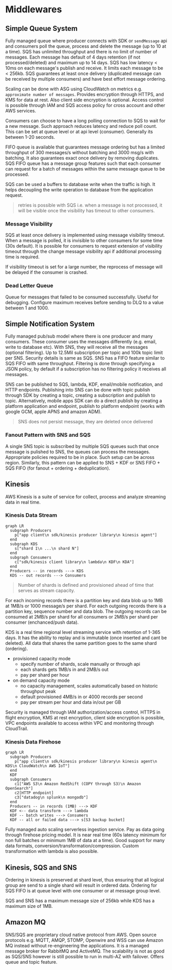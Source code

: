 # Middlewares

## Simple Queue System

Fully managed queue where producer connects with SDK or `sendMessage` api and
consumers poll the queue, process and delete the message (up to 10 at a time).
SQS has unlimited throughput and there is no limit of number of messages. Each
message has default of 4 days retention (if not processed/deleted) and maximum
up to 14 days. SQS has low latency < 10ms on each message's publish and
receive. It limits each message to be < 256kb. SQS guarantees at least once
delivery (duplicated message can be received by multiple consumers) and have
best effort message ordering.

Scaling can be done with ASG using CloudWatch on metrics e.g.
`approximate number of messages`. Provides encryption through HTTPS, and KMS
for data at rest. Also client side encryption is optional. Access control is
possible through IAM and SQS access policy for cross account and other AWS
services.

Consumers can choose to have a long polling connection to SQS to wait for a new
message. Such approach reduces latency and reduce poll count. This can be set
at queue level or at api level (consumer). Generally its between 1-20 seconds.

FIFO queue is available that guarantees message ordering but has a limited
throughput of 300 messages/s without batching and 3000 msg/s with batching. It
also guarantees exact once delivery by removing duplicates. SQS FIFO queue has
a message group features such that each consumer can request for a batch of
messages within the same message queue to be processed.

SQS can be used a buffers to database write when the traffic is high. It helps
decoupling the write operation to database from the application request.

> retries is possible with SQS i.e. when a message is not processed, it will be
> visible once the visibility has timeout to other consumers.

### Message Visibility

SQS at least once delivery is implemented using message visibility timeout.
When a message is polled, it is invisible to other consumers for some time (30s
default). It is possible for consumers to request extension of visibility
timeout through the change message visibility api if additional processing time
is required.

If visibility timeout is set for a large number, the reprocess of message will
be delayed if the consumer is crashed.

### Dead Letter Queue

Queue for messages that failed to be consumed successfully. Useful for
debugging. Configure maximum receives before sending to DLQ to a value between
1 and 1000.

## Simple Notification System

Fully managed pub/sub model where there is one producer and many consumers.
These consumer uses the messages differently (e.g. email, write to database
etc). With SNS, they will receive all the messages (optional filtering). Up to
12.5Mil subscription per topic and 100k topic limit per SNS. Security details
is same as SQS. SNS has a FIFO feature similar to SQS FIFO with same
throughput. Filtering is done through specifying a JSON policy, by default if a
subscription has no filtering policy it receives all messages.

SNS can be published to SQS, lambda, KDF, email/mobile notification, and HTTP
endpoints. Publishing into SNS can be done with topic publish through SDK by
creating a topic, creating a subscription and publish to topic. Alternatively,
mobile apps SDK can do a direct publish by creating a platform application and
endpoint, publish to platform endpoint (works with google GCM, apple APNS and
amazon ADM).

> SNS does not persist message, they are deleted once delivered

### Fanout Pattern with SNS and SQS

A single SNS topic is subscribed by multiple SQS queues such that once message
is pulished to SNS, the queues can process the messages. Appropriate policies
required to be in place. Such setup can be across region. Similarly, this
pattern can be applied to SNS + KDF or SNS FIFO + SQS FIFO (for fanout +
ordering + deduplication).

## Kinesis

AWS Kinesis is a suite of service for collect, process and analyze streaming
data in real time.

### Kinesis Data Stream

```mermaid
graph LR
  subgraph Producers
    p["app client\n sdk/kinesis producer library\n kinesis agent"]
  end
  subgraph KDS
    s["shard 1\n ...\n shard N"]
  end
  subgraph Consumers
    c["sdk/kinesis client library\n lambda\n KDF\n KDA"]
  end
  Producers -- in records ---> KDS
  KDS -- out records ---> Consumers
```

> Number of shards is defined and provisioned ahead of time that serves as
> stream capacity.

For each incoming records there is a partition key and data blob up to 1MB at
1MB/s or 1000 message/s per shard. For each outgoing records there is a
partition key, sequence number and data blob. The outgoing records can be
consumed at 2MB/s per shard for all consumers or 2MB/s per shard per consumer
(enchanced/push data).

KDS is a real time regional level streaming service with retention of 1-365
days. It has the ability to replay and is immutable (once inserted and cant be
deleted). All data that shares the same partition goes to the same shard
(ordering).

- provisioned capacity mode
  - specify number of shards, scale manually or through api
  - each shards gets 1MB/s in and 2MB/s out
  - pay per shard per hour
- on demand capacity mode
  - no capacity management, scales automatically based on historic throughput peak
  - default provisioned 4MB/s in or 4000 records per second
  - pay per stream per hour and data in/out per GB

Security is managed through IAM authorization/access control, HTTPS in flight
encryption, KMS at rest encryption, client side encryption is possible, VPC
endpoints available to access within VPC and monitoring through CloudTrail.

### Kinesis Data Firehose

```mermaid
graph LR
  subgraph Producers
    p["app client\n sdk/kinesis producer library\n kinesis agent\n KDS\n CloudWatch\n AWS IoT"]
  end
  KDF
  subgraph Consumers
    c1["AWS S3\n Amazon RedShift (COPY through S3)\n Amazon OpenSearch"]
    c2[HTTP endpoint]
    c3["datadog\n splunk\n mongodb"]
  end
  Producers -- in records (1MB) ---> KDF
  KDF <-- data transform ---> lambda
  KDF -- batch writes ---> Consumers
  KDF -- all or failed data ---> s[S3 backup bucket]
```

Fully managed auto scaling serverless ingestion service. Pay as data going
through firehose pricing model. It is near real time (60s latency minimum for
non full batches or minimum 1MB of data at a time). Good support for many data
formats, conversion/transformation/compression. Custom transformation with
lambda is also possible.

## Kinesis, SQS and SNS

Ordering in kinesis is preserved at shard level, thus ensuring that all logical
group are send to a single shard will result in ordered data. Ordering for SQS
FIFO is at queue level with one consumer or at message group level.

SQS and SNS has a maximum message size of 256kb while KDS has a maximum size of
1MB.

## Amazon MQ

SNS/SQS are proprietary cloud native protocol from AWS. Open source protocols
e.g. MQTT, AMQP, STOMP, Openwire and WSS can use Amazon MQ instead without
re-engineering the applications. It is a managed message broker for RabbitMQ
and ActiveMQ. The scalability is not as good as SQS/SNS however is still
possible to run in multi-AZ with failover. Offers queue and topic feature.
